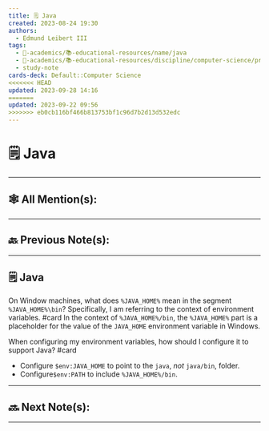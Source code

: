 ```yaml
---
title: 🗒️ Java
created: 2023-08-24 19:30
authors:
  - Edmund Leibert III
tags:
  - 🔴-academics/📚-educational-resources/name/java
  - 🔴-academics/📚-educational-resources/discipline/computer-science/programming-language/java
  - study-note
cards-deck: Default::Computer Science
<<<<<<< HEAD
updated: 2023-09-28 14:16
=======
updated: 2023-09-22 09:56
>>>>>>> eb0cb116bf466b813753bf1c96d7b2d13d532edc
---
```


#  🗒️ Java

---

## 🕸️ All Mention(s): 

---

## 🔙 Previous Note(s):

---

## 🗒️ Java

On Window machines, what does `%JAVA_HOME%` mean in the segment `%JAVA_HOME%\bin`? Specifically, I am referring to the context of environment variables.
#card 
In the context of `%JAVA_HOME%/bin`, the `%JAVA_HOME%` part is a placeholder for the value of the `JAVA_HOME` environment variable in Windows.

When configuring my environment variables, how should I configure it to support Java?
#card 
- Configure `$env:JAVA_HOME` to point to the `java`, _not_ `java/bin`, folder.
- Configure`$env:PATH` to include `%JAVA_HOME%/bin`.

---

## 🔜 Next Note(s):

---
